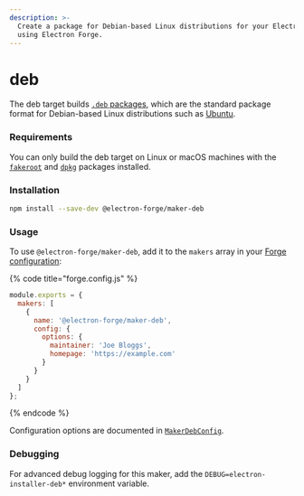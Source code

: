 ```yaml
---
description: >-
  Create a package for Debian-based Linux distributions for your Electron app,
  using Electron Forge.
---
```


# deb

The deb target builds [`.deb` packages](https://www.debian.org/doc/manuals/debian-faq/pkg-basics.en.html), which are the standard package format for Debian-based Linux distributions such as [Ubuntu](https://ubuntu.com/).

### Requirements

You can only build the deb target on Linux or macOS machines with the [`fakeroot`](https://wiki.debian.org/FakeRoot) and [`dpkg`](https://wiki.debian.org/dpkg) packages installed.

### Installation

```bash
npm install --save-dev @electron-forge/maker-deb
```

### Usage

To use `@electron-forge/maker-deb`, add it to the `makers` array in your [Forge configuration](../configuration.md):

{% code title="forge.config.js" %}
```javascript
module.exports = {
  makers: [
    {
      name: '@electron-forge/maker-deb',
      config: {
        options: {
          maintainer: 'Joe Bloggs',
          homepage: 'https://example.com'
        }
      }
    }
  ]
};
```
{% endcode %}

Configuration options are documented in [`MakerDebConfig`](https://js.electronforge.io/interfaces/\_electron\_forge\_maker\_deb.MakerDebConfig.html).

### Debugging

For advanced debug logging for this maker, add the `DEBUG=electron-installer-deb*` environment variable.
